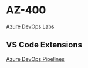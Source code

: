 # AZ-400

[Azure DevOps Labs](https://www.azuredevopslabs.com/labs/azuredevops/)

## VS Code Extensions

[Azure DevOps Pipelines](https://marketplace.visualstudio.com/items?itemName=ms-azure-devops.azure-pipelines)
